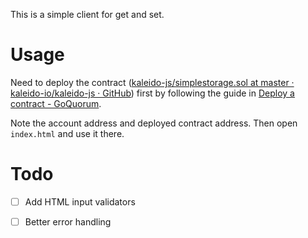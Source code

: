 This is a simple client for get and set.


# Usage

Need to deploy the contract ([kaleido-js/simplestorage.sol at master · kaleido-io/kaleido-js · GitHub](https://github.com/kaleido-io/kaleido-js/blob/master/deploy-transact/contracts/simplestorage.sol)) first by following the guide in 
[Deploy a contract - GoQuorum](https://consensys.net/docs/goquorum/en/latest/tutorials/contracts/deploying-contracts/).

Note the account address and deployed contract address. Then open `index.html` and use it there.


# Todo

-   [ ] Add HTML input validators
-   [ ] Better error handling

